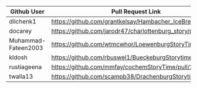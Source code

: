 | Github User             | Pull Request Link                                          |
|-------------------------| -----------------------------------------------------------|
| dilchenk1               | https://github.com/grantkelsay/Hambacher_IceBreaker/pull/8 |
| docarey                 | https://github.com/jarodr47/charlottenburg_story/pull/1    |
| Muhammad-Fateen2003     | https://github.com/wtmcwhor/LoewenburgStoryTime/pull/3     |
| kldosh                  | https://github.com/rbuswel1/BueckeburgStorytime/pull/2     |
| rustiageena             | https://github.com/mmfay/cochemStoryTime/pull/2            |
| twalla13                | https://github.com/scampb38/DrachenburgStorytime/pull/6    |